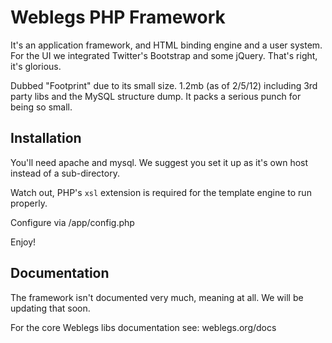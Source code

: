 Weblegs PHP Framework
=============

It's an application framework, and HTML binding engine and a user system. For the UI we integrated Twitter's Bootstrap and some jQuery. That's right, it's glorious.

Dubbed "Footprint" due to its small size. 1.2mb (as of 2/5/12) including 3rd party libs and the MySQL structure dump. It packs a serious punch for being so small.

Installation
-------

You'll need apache and mysql. We suggest you set it up as it's own host instead of a sub-directory.

Watch out, PHP's `xsl` extension is required for the template engine to run properly.

Configure via /app/config.php

Enjoy!

Documentation
------------

The framework isn't documented very much, meaning at all. We will be updating that soon.

For the core Weblegs libs documentation see: weblegs.org/docs
